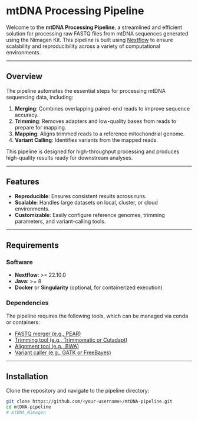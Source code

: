 # mtDNA Processing Pipeline

Welcome to the **mtDNA Processing Pipeline**, a streamlined and efficient solution for processing raw FASTQ files from mtDNA sequences generated using the Nimagen Kit. This pipeline is built using [Nextflow](https://www.nextflow.io/) to ensure scalability and reproducibility across a variety of computational environments.

---

## Overview

The pipeline automates the essential steps for processing mtDNA sequencing data, including:

1. **Merging**: Combines overlapping paired-end reads to improve sequence accuracy.
2. **Trimming**: Removes adapters and low-quality bases from reads to prepare for mapping.
3. **Mapping**: Aligns trimmed reads to a reference mitochondrial genome.
4. **Variant Calling**: Identifies variants from the mapped reads.

This pipeline is designed for high-throughput processing and produces high-quality results ready for downstream analyses.

---

## Features

- **Reproducible**: Ensures consistent results across runs.
- **Scalable**: Handles large datasets on local, cluster, or cloud environments.
- **Customizable**: Easily configure reference genomes, trimming parameters, and variant-calling tools.

---

## Requirements

### Software
- **Nextflow**: >= 22.10.0
- **Java**: >= 8
- **Docker** or **Singularity** (optional, for containerized execution)

### Dependencies
The pipeline requires the following tools, which can be managed via conda or containers:
- [FASTQ merger (e.g., PEAR)](https://github.com/tseemann/PEAR)
- [Trimming tool (e.g., Trimmomatic or Cutadapt)](https://cutadapt.readthedocs.io/)
- [Alignment tool (e.g., BWA)](http://bio-bwa.sourceforge.net/)
- [Variant caller (e.g., GATK or FreeBayes)](https://gatk.broadinstitute.org/)

---

## Installation

Clone the repository and navigate to the pipeline directory:
```bash
git clone https://github.com/<your-username>/mtDNA-pipeline.git
cd mtDNA-pipeline
# mtDNA_Nimagen
